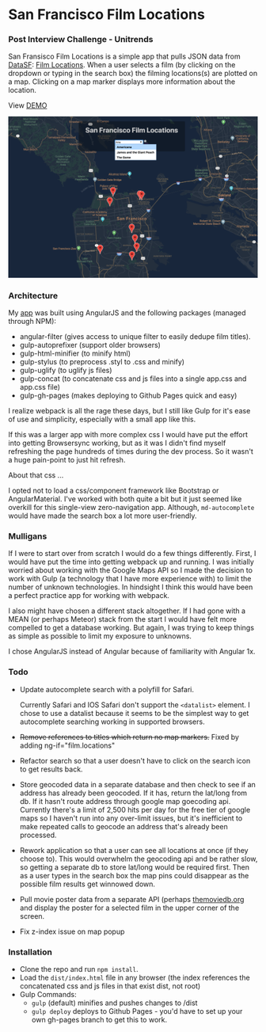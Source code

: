 # San Francisco Film Locations

### Post Interview Challenge - Unitrends

San Fransisco Film Locations is a simple app that pulls JSON data from [DataSF](http://www.datasf.org/): [Film
Locations](https://data.sfgov.org/Arts-Culture-and-Recreation-/Film-Locations-in-San-Francisco/yitu-d5am). When a user selects a film (by clicking on the dropdown or typing in the search box) the filming locations(s) are plotted on a map. Clicking on a map marker displays more information about the location.

View [DEMO](https://tyleryoungblood.github.io/sf-movie-locations/)

![alt text](https://github.com/tyleryoungblood/sf-movie-locations/blob/master/img/sf-film-locations.png "SF Film Locations")

### Architecture

My [app](https://tyleryoungblood.github.io/sf-movie-locations/) was built using AngularJS and the following packages (managed through NPM):

- angular-filter (gives access to unique filter to easily dedupe film titles).
- gulp-autoprefixer (support older browsers)
- gulp-html-minifier (to minify html)
- gulp-stylus (to preprocess .styl to .css and minify)
- gulp-uglify (to uglify js files)
- gulp-concat (to concatenate css and js files into a single app.css and app.css file)
- gulp-gh-pages (makes deploying to Github Pages quick and easy)

I realize webpack is all the rage these days, but I still like Gulp for it's ease of use and simplicity, especially with a small app like this.

If this was a larger app with more complex css I would have put the effort into getting Browsersync working, but as it was I didn't find myself refreshing the page hundreds of times during the dev process. So it wasn't a huge pain-point to just hit refresh.

About that css ...

I opted not to load a css/component framework like Bootstrap or AngularMaterial. I've worked with both quite a bit but it just seemed like overkill for this single-view zero-navigation app. Although, `md-autocomplete` would have made the search box a lot more user-friendly.

### Mulligans

If I were to start over from scratch I would do a few things differently. First, I would have put the time into getting webpack up and running. I was initially worried about working with the Google Maps API so I made the decision to work with Gulp (a technology that I have more experience with) to limit the number of unknown technologies. In hindsight I think this would have been a perfect practice app for working with webpack.

I also might have chosen a different stack altogether. If I had gone with a MEAN (or perhaps Meteor) stack from the start I would have felt more compelled to get a database working. But again, I was trying to keep things as simple as possible to limit my exposure to unknowns.

I chose AngularJS instead of Angular because of familiarity with Angular 1x.

### Todo

- Update autocomplete search with a polyfill for Safari.

  Currently Safari and IOS Safari don't support the `<datalist>` element. I chose to use a datalist because it seems to be the simplest way to get autocomplete searching working in supported browsers.

- ~~Remove references to titles which return no map markers.~~ Fixed by adding ng-if="film.locations"

- Refactor search so that a user doesn't have to click on the search icon to get results back.

- Store geocoded data in a separate database and then check to see if an address has already been geocoded. If it has, return the lat/long from db. If it hasn't route address through google map goecoding api. Currently there's a limit of 2,500 hits per day for the free tier of google maps so I haven't run into any over-limit issues, but it's inefficient to make repeated calls to geocode an address that's already been processed.

- Rework application so that a user can see all locations at once (if they choose to). This would overwhelm the geocoding api and be rather slow, so getting a separate db to store lat/long would be required first. Then as a user types in the search box the map pins could disappear as the possible film results get winnowed down.

- Pull movie poster data from a separate API (perhaps [themoviedb.org](https://www.themoviedb.org/) and display the poster for a selected film in the upper corner of the screen.

- Fix z-index issue on map popup

### Installation

- Clone the repo and run `npm install`.
- Load the `dist/index.html` file in any browser (the index references the concatenated css and js files in that exist dist, not root)
- Gulp Commands:
  - `gulp` (default) minifies and pushes changes to /dist
  - `gulp deploy` deploys to Github Pages - you'd have to set up your own gh-pages branch to get this to work.
